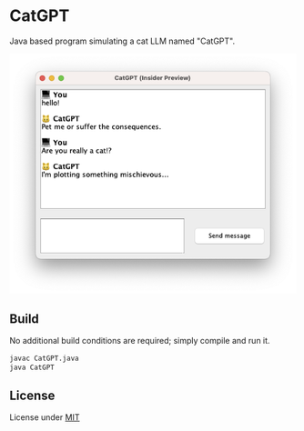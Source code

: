 # CatGPT

Java based program simulating a cat LLM named "CatGPT".

![A screenshot demonstrate user interface](./demo.png)

## Build

No additional build conditions are required; simply compile and run it.

```shell
javac CatGPT.java
java CatGPT
```

## License

License under [MIT](./LICENSE)
